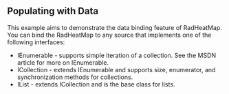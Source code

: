 ## Populating with Data
This example aims to demonstrate the data binding feature of RadHeatMap. You can bind the RadHeatMap to any source that implements one of the following interfaces:

  - IEnumerable - supports simple iteration of a collection. See the MSDN article for more on IEnumerable.
  - ICollection - extends IEnumerable and supports size, enumerator, and synchronization methods for collections.
  - IList - extends ICollection and is the base class for lists. 

[//]: <keywords: membermapping, databinding, rowheadersettings, verticaldefinition, heatmapvaluegradientcolorizer>